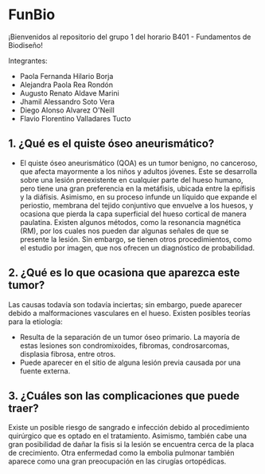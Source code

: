 # FunBio
¡Bienvenidos al repositorio del grupo 1 del horario B401 - Fundamentos de Biodiseño!

Integrantes:
- Paola Fernanda Hilario Borja
- Alejandra Paola Rea Rondón
- Augusto Renato Aldave Marini
- Jhamil Alessandro Soto Vera
- Diego Alonso Alvarez O'Neill
- Flavio Florentino Valladares Tucto

## **1. ¿Qué es el quiste óseo aneurismático?**
- El quiste óseo aneurismático (QOA) es un tumor benigno, no canceroso, que afecta mayormente a los niños y adultos jóvenes. Este se desarrolla sobre una lesión preexistente en cualquier parte del hueso humano, pero tiene una gran preferencia en la metáfisis, ubicada entre la epífisis y la diáfisis. Asimismo, en su proceso infunde un líquido que expande el periostio, membrana del tejido conjuntivo que envuelve a los huesos, y ocasiona que pierda la capa superficial del hueso cortical de manera paulatina. Existen algunos métodos, como la resonancia magnética (RM), por los cuales nos pueden dar algunas señales de que se presente la lesión. Sin embargo, se tienen otros procedimientos, como el estudio por imagen, que nos ofrecen un diagnóstico de probabilidad.

## **2. ¿Qué es lo que ocasiona que aparezca este tumor?**
Las causas todavía son todavía inciertas; sin embargo, puede aparecer debido a malformaciones vasculares en el hueso. Existen posibles teorías para la etiología:
- Resulta de la separación de un tumor óseo primario. La mayoría de estas lesiones son condromixoides, fibromas, condrosarcomas, displasia fibrosa, entre otros.
- Puede aparecer en el sitio de alguna lesión previa causada por una fuente externa.

## **3. ¿Cuáles son las complicaciones que puede traer?**
Existe un posible riesgo de sangrado e infección debido al procedimiento quirúrgico que es optado en el tratamiento. Asimismo, también cabe una gran posibilidad de dañar la fisis si la lesión se encuentra cerca de la placa de crecimiento. Otra enfermedad como la embolia pulmonar también aparece como una gran preocupación en las cirugías ortopédicas.
